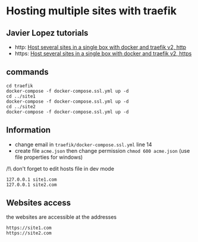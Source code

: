 # Hosting multiple sites with traefik

## Javier Lopez tutorials
* http: [Host several sites in a single box with docker and traefik v2, http](http://javier.io/blog/en/2020/12/01/host-several-sites-in-a-single-box-with-docker-and-traefik-http.html)
* https: [Host several sites in a single box with docker and traefik v2, https](http://javier.io/blog/en/2020/12/01/host-several-sites-in-a-single-box-with-docker-and-traefik-https.html)

## commands
```
cd traefik
docker-compose -f docker-compose.ssl.yml up -d
cd ../site1
docker-compose -f docker-compose.ssl.yml up -d
cd ../site2
docker-compose -f docker-compose.ssl.yml up -d
```



## Information
* change email in `traefik/docker-compose.ssl.yml` line 14
* create file `acme.json` then change permission `chmod 600 acme.json` (use file properties for windows)

/!\ don't forget to edit hosts file in dev mode
```
127.0.0.1 site1.com
127.0.0.1 site2.com
```

## Websites access

the websites are accessible at the addresses
```
https://site1.com
https://site2.com
```